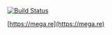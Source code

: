 [![Build Status](https://travis-ci.org/Kostecki/MEGAPanel.svg?branch=master)](https://travis-ci.org/Kostecki/MEGAPanel)

[https://mega.re](https://mega.re)
